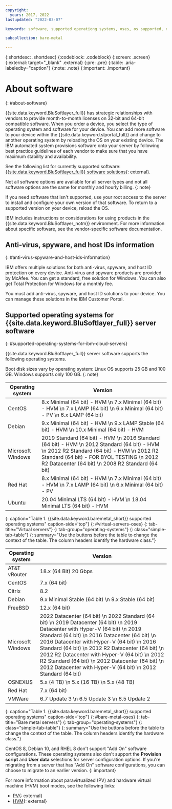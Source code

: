 ```yaml
---
copyright:
  years: 2017, 2022
lastupdated: "2022-03-07"

keywords: software, supported operationg systems, oses, os supported, operating system support

subcollection: bare-metal

---
```


{:shortdesc: .shortdesc}
{:codeblock: .codeblock}
{:screen: .screen}
{:external: target="_blank" .external}
{:pre: .pre}
{:table: .aria-labeledby="caption"}
{:note: .note}
{:important: .important}

# About software
{: #about-software}

{{site.data.keyword.BluSoftlayer_full}} has strategic relationships with vendors to provide month-to-month licenses on 32-bit and 64-bit compatible software. When you order a device, you select the type of operating system and software for your device. You can add more software to your device within the {{site.data.keyword.slportal_full}} and change to another operating system by reloading the OS on your existing device. The IBM automated system provisions software onto your server by following best practice guidelines of each vendor to make sure that you have maximum stability and availability.

See the following list for currently supported software: [{{site.data.keyword.BluSoftlayer_full}} software solutions](https://cloud.ibm.com/catalog#software){: external}.

Not all software options are available for all server types and not all software options are the same for monthly and hourly billing.
{: note}

If you need software that isn't supported, use your root access to the server to install and configure your own version of that software. To return to a supported version on your device, reload the OS.

IBM includes instructions or considerations for using products in the {{site.data.keyword.BluSoftlayer_notm}} environment. For more information about specific software, see the vendor-specific software documentation.

## Anti-virus, spyware, and host IDs information
{: #anti-virus-spyware-and-host-ids-information}

IBM offers multiple solutions for both anti-virus, spyware, and host ID protection on every device. Anti-virus and spyware products are provided by McAfee. You can get a standard, free solution for Windows. You can also get Total Protection for Windows for a monthly fee.

You must add anti-virus, spyware, and host ID solutions to your device. You can manage these solutions in the IBM Customer Portal.

## Supported operating systems for {{site.data.keyword.BluSoftlayer_full}} server software
{: #supported-operating-systems-for-ibm-cloud-servers}

{{site.data.keyword.BluSoftlayer_full}} server software supports the following operating systems. 

Boot disk sizes vary by operating system: Linux OS supports 25 GB and 100 GB. Windows supports only 100 GB.
{: note}

| Operating system | Version |
| --- | --- |
| CentOS | 8.x Minimal (64 bit) - HVM  \n 7.x Minimal (64 bit) - HVM  \n 7.x LAMP (64 bit)  \n 6.x Minimal (64 bit) - PV  \n 6.x LAMP (64 bit) |
| Debian | 9.x Minimal (64 bit) - HVM  \n 9.x LAMP Stable (64 bit) - HVM  \n 10.x Minimal (64 bit) - HVM |
| Microsoft Windows | 2019 Standard (64 bit) - HVM  \n 2016 Standard (64 bit) - HVM  \n 2012 Standard (64 bit) - HVM  \n 2012 R2 Standard (64 bit) - HVM  \n 2012 R2 Standard (64 bit) - FOR BYOL TESTING  \n 2012 R2 Datacenter (64 bit)  \n 2008 R2 Standard (64 bit) |
| Red Hat | 8.x Minimal (64 bit) - HVM  \n 7.x Minimal (64 bit) - HVM  \n 7.x LAMP (64 bit)  \n 6.x Minimal (64 bit) - PV |
| Ubuntu | 20.04 Minimal LTS (64 bit) - HVM  \n 18.04 Minimal LTS (64 bit) - HVM |
{: caption="Table 1. {{site.data.keyword.baremetal_short}} supported operating systems" caption-side='top"}
{: #virtual-servers-oses}
{: tab-title="Virtual servers"}
{: tab-group="operating-systems"}
{: class="simple-tab-table"}
{: summary="Use the buttons before the table to change the context of the table. The column headers identify the hardware class."}

| Operating system | Version |
| --- | --- | 
| AT&T vRouter | 18.x (64 Bit) 20 Gbps |
| CentOS | 7.x (64 bit) |
| Citrix | 8.2 | 
| Debian | 9.x Minimal Stable (64 bit)  \n 9.x Stable (64 bit) |
| FreeBSD | 12.x (64 bit) |
| Microsoft Windows | 2022 Datacenter (64 bit)  \n 2022 Standard (64 bit)  \n 2019 Datacenter (64 bit)  \n 2019 Datacenter with Hyper-V (64 bit)  \n 2019 Standard (64 bit)  \n 2016 Datacenter (64 bit)  \n 2016 Datacenter with Hyper-V (64 bit)  \n 2016 Standard (64 bit)  \n 2012 R2 Datacenter (64 bit)  \n 2012 R2 Datacenter with Hyper-V (64 bit)  \n 2012 R2 Standard (64 bit)  \n 2012 Datacenter (64 bit)  \n 2012 Datacenter with Hyper-V (64 bit)  \n 2012 Standard (64 bit) |
| OSNEXUS | 5.x (4 TB)  \n 5.x (16 TB)  \n 5.x (48 TB) |
| Red Hat | 7.x (64 bit)
| VMWare | 6.7 Update 3  \n 6.5 Update 3  \n 6.5 Update 2 |
{: caption="Table 1. {{site.data.keyword.baremetal_short}} supported operating systems" caption-side='top"}
{: #bare-metal-oses}
{: tab-title="Bare metal servers"}
{: tab-group="operating-systems"}
{: class="simple-tab-table"}
{: summary="Use the buttons before the table to change the context of the table. The column headers identify the hardware class."}

<!--- CentOS 7 (HVM)
- CentOS 8 (HVM)*
- Debian 9 (HVM)
- Debian 10 (HVM)*
- RHEL 7 (HVM)
- RHEL 8 (HVM)*
- Ubuntu 18 (HVM)
- Ubuntu 20 (HVM)
- Windows 2012 (HVM)
- Windows 2012 R2 (HVM)
- Windows 2016 (HVM)
- Windows 2019 (HVM)-->

CentOS 8, Debian 10, and RHEL 8 don't support "Add On" software configurations. These operating systems also don't support the **Provision script** and **User data** selections for server configuration options. If you're migrating from a server that has "Add On" software configurations, you can choose to migrate to an earlier version.
{: important}

For more information about paravirtualized (PV) and hardware virtual machine (HVM) boot modes, see the following links:
* [PV](/docs/overview?topic=overview-glossary#x9736806){: external}
* [HVM](/docs/overview?topic=overview-glossary#x9736811){: external}
